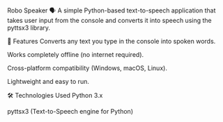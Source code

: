 Robo Speaker 🗣️
A simple Python-based text-to-speech application that takes user input from the console and converts it into speech using the pyttsx3 library.

📌 Features
Converts any text you type in the console into spoken words.

Works completely offline (no internet required).

Cross-platform compatibility (Windows, macOS, Linux).

Lightweight and easy to run.

🛠️ Technologies Used
Python 3.x

pyttsx3 (Text-to-Speech engine for Python)
